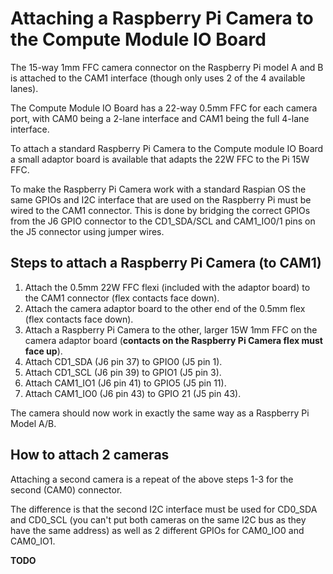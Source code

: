 # Attaching a Raspberry Pi Camera to the Compute Module IO Board

The 15-way 1mm FFC camera connector on the Raspberry Pi model A and B is attached to the CAM1 interface (though only uses 2 of the 4 available lanes).

The Compute Module IO Board has a 22-way 0.5mm FFC for each camera port, with CAM0 being a 2-lane interface and CAM1 being the full 4-lane interface.

To attach a standard Raspberry Pi Camera to the Compute module IO Board a small adaptor board is available that adapts the 22W FFC to the Pi 15W FFC.

To make the Raspberry Pi Camera work with a standard Raspian OS the same GPIOs and I2C interface that are used on the Raspberry Pi must be wired to the CAM1 connector. This is done by bridging the correct GPIOs from the J6 GPIO connector to the CD1_SDA/SCL and CAM1_IO0/1 pins on the J5 connector using jumper wires.

## Steps to attach a Raspberry Pi Camera (to CAM1)

1.  Attach the 0.5mm 22W FFC flexi (included with the adaptor board) to the CAM1 connector (flex contacts face down).
2.  Attach the camera adaptor board to the other end of the 0.5mm flex (flex contacts face down).
3.  Attach a Raspberry Pi Camera to the other, larger 15W 1mm FFC on the camera adaptor board (**contacts on the Raspberry Pi Camera flex must face up**).
4.  Attach CD1_SDA (J6 pin 37) to GPIO0 (J5 pin 1).
5.  Attach CD1_SCL (J6 pin 39) to GPIO1 (J5 pin 3).
6.  Attach CAM1_IO1 (J6 pin 41) to GPIO5 (J5 pin 11).
7.  Attach CAM1_IO0 (J6 pin 43) to GPIO 21 (J5 pin 43).

The camera should now work in exactly the same way as a Raspberry Pi Model A/B.

## How to attach 2 cameras

Attaching a second camera is a repeat of the above steps 1-3 for the second (CAM0) connector.

The difference is that the second I2C interface must be used for CD0_SDA and CD0_SCL (you can't put both cameras on the same I2C bus as they have the same address) as well as 2 different GPIOs for CAM0_IO0 and CAM0_IO1.

**TODO**


